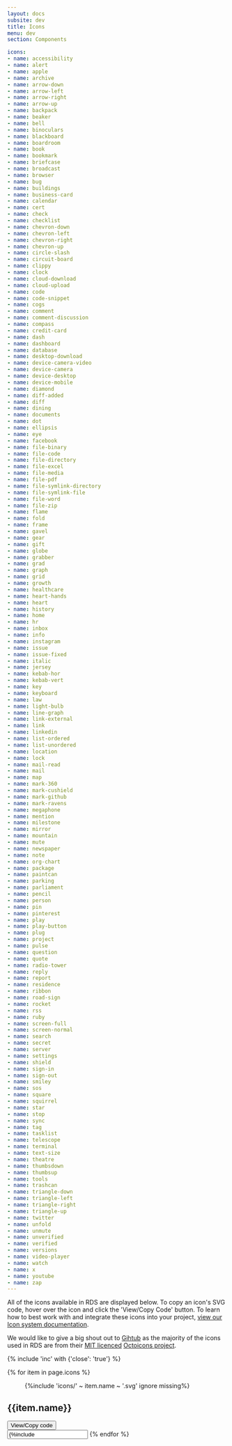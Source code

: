 ```yaml
---
layout: docs
subsite: dev
title: Icons
menu: dev
section: Components

icons:
- name: accessibility
- name: alert
- name: apple
- name: archive
- name: arrow-down
- name: arrow-left
- name: arrow-right
- name: arrow-up
- name: backpack
- name: beaker
- name: bell
- name: binoculars
- name: blackboard
- name: boardroom
- name: book
- name: bookmark
- name: briefcase
- name: broadcast
- name: browser
- name: bug
- name: buildings
- name: business-card
- name: calendar
- name: cert
- name: check
- name: checklist
- name: chevron-down
- name: chevron-left
- name: chevron-right
- name: chevron-up
- name: circle-slash
- name: circuit-board
- name: clippy
- name: clock
- name: cloud-download
- name: cloud-upload
- name: code
- name: code-snippet
- name: cogs
- name: comment
- name: comment-discussion
- name: compass
- name: credit-card
- name: dash
- name: dashboard
- name: database
- name: desktop-download
- name: device-camera-video
- name: device-camera
- name: device-desktop
- name: device-mobile
- name: diamond
- name: diff-added
- name: diff
- name: dining
- name: documents
- name: dot
- name: ellipsis
- name: eye
- name: facebook
- name: file-binary
- name: file-code
- name: file-directory
- name: file-excel
- name: file-media
- name: file-pdf
- name: file-symlink-directory
- name: file-symlink-file
- name: file-word
- name: file-zip
- name: flame
- name: fold
- name: frame
- name: gavel
- name: gear
- name: gift
- name: globe
- name: grabber
- name: grad
- name: graph
- name: grid
- name: growth
- name: healthcare
- name: heart-hands
- name: heart
- name: history
- name: home
- name: hr
- name: inbox
- name: info
- name: instagram
- name: issue
- name: issue-fixed
- name: italic
- name: jersey
- name: kebab-hor
- name: kebab-vert
- name: key
- name: keyboard
- name: law
- name: light-bulb
- name: line-graph
- name: link-external
- name: link
- name: linkedin
- name: list-ordered
- name: list-unordered
- name: location
- name: lock
- name: mail-read
- name: mail
- name: map
- name: mark-360
- name: mark-cushield
- name: mark-github
- name: mark-ravens
- name: megaphone
- name: mention
- name: milestone
- name: mirror
- name: mountain
- name: mute
- name: newspaper
- name: note
- name: org-chart
- name: package
- name: paintcan
- name: parking
- name: parliament
- name: pencil
- name: person
- name: pin
- name: pinterest
- name: play
- name: play-button
- name: plug
- name: project
- name: pulse
- name: question
- name: quote
- name: radio-tower
- name: reply
- name: report
- name: residence
- name: ribbon
- name: road-sign
- name: rocket
- name: rss
- name: ruby
- name: screen-full
- name: screen-normal
- name: search
- name: secret
- name: server
- name: settings
- name: shield
- name: sign-in
- name: sign-out
- name: smiley
- name: sos
- name: square
- name: squirrel
- name: star
- name: stop
- name: sync
- name: tag
- name: tasklist
- name: telescope
- name: terminal
- name: text-size
- name: theatre
- name: thumbsdown
- name: thumbsup
- name: tools
- name: trashcan
- name: triangle-down
- name: triangle-left
- name: triangle-right
- name: triangle-up
- name: twitter
- name: unfold
- name: unmute
- name: unverified
- name: verified
- name: versions
- name: video-player
- name: watch
- name: x
- name: youtube
- name: zap
---
```

All of the icons available in RDS are displayed below. To copy an icon's SVG code, hover over the icon and click the 'View/Copy Code' button. To learn how to best work with and integrate these icons into your project, <a href="{{site.url}}dev/custom-theming/icon-system/">view our Icon system documentation</a>.

We would like to give a big shout out to [Gihtub](https://github.com) as the majority of the icons used in RDS are from their [MIT licenced](https://github.com/primer/octicons/blob/master/LICENSE) <a href="https://octicons.github.com">Octoicons project</a>.

{% include 'inc' with {'close': 'true'} %}

<div class="u-block u-block--white u-block--s">
    <div class="b-cardgrid u-grid u-grid--4">
    {% for item in page.icons %}
        <div class="c-cardlabel">
              <div class="cardlabel__content">
                <figure>
                    {%include 'icons/' ~ item.name ~ '.svg' ignore missing%}
                </figure>
                <div class="cardlabel__label">
                    <h2>{{item.name}}</h2>
                    <button class="c-buttoncta" onclick="copySVG('{{loop.index}}')"> View/Copy code</button>
                </div>
              </div>
        </div><input class="u-visually-hidden" id="svgcode{{loop.index}}"type="text" value='{%include 'icons/' ~ item.name ~ '.svg' ignore missing%}'>
    {% endfor %}
    </div>
</div>

<script>
function copySVG(a) {
	/* Get the text field */
	let copyText = document.getElementById('svgcode'+ a);
	/* Select the text field */
	copyText.select();
	/* Copy the text inside the text field */
	document.execCommand('copy');
	/* Alert the copied text */
	alert('The SVG code below has been copied to your clipboard:\n\n' + copyText.value);
}
</script>
